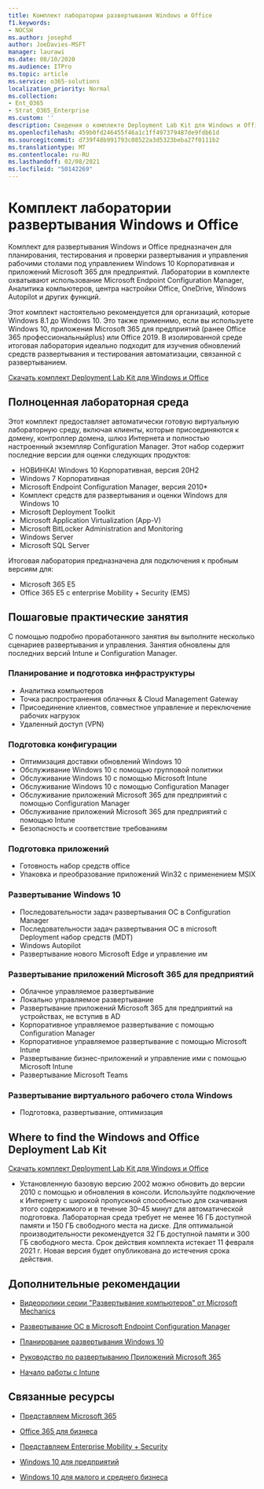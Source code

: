 ```yaml
---
title: Комплект лаборатории развертывания Windows и Office
f1.keywords:
- NOCSH
ms.author: josephd
author: JoeDavies-MSFT
manager: laurawi
ms.date: 08/10/2020
ms.audience: ITPro
ms.topic: article
ms.service: o365-solutions
localization_priority: Normal
ms.collection:
- Ent_O365
- Strat_O365_Enterprise
ms.custom: ''
description: Сведения о комплекте Deployment Lab Kit для Windows и Office и способе его получения
ms.openlocfilehash: 459b0fd246455f46a1c1ff497379487de9fdb61d
ms.sourcegitcommit: d739f48b991793c08522a3d5323beba27f0111b2
ms.translationtype: MT
ms.contentlocale: ru-RU
ms.lasthandoff: 02/08/2021
ms.locfileid: "50142269"
---
```

# <a name="windows-and-office-deployment-lab-kit"></a>Комплект лаборатории развертывания Windows и Office

Комплект для развертывания Windows и Office предназначен для планирования, тестирования и проверки развертывания и управления рабочими столами под управлением Windows 10 Корпоративная и приложений Microsoft 365 для предприятий. Лаборатории в комплекте охватывают использование Microsoft Endpoint Configuration Manager, Аналитика компьютеров, центра настройки Office, OneDrive, Windows Autopilot и других функций.

Этот комплект настоятельно рекомендуется для организаций, которые Windows 8.1 до Windows 10. Это также применимо, если вы используете Windows 10, приложения Microsoft 365 для предприятий (ранее Office 365 профессиональныйplus) или Office 2019. В изолированной среде итоговая лаборатория идеально подходит для изучения обновлений средств развертывания и тестирования автоматизации, связанной с развертыванием.

[Скачать комплект Deployment Lab Kit для Windows и Office](https://www.microsoft.com/evalcenter/evaluate-lab-kit)

## <a name="a-complete-lab-environment"></a>Полноценная лабораторная среда

Этот комплект предоставляет автоматически готовую виртуальную лабораторную среду, включая клиенты, которые присоединяются к домену, контроллер домена, шлюз Интернета и полностью настроенный экземпляр Configuration Manager. Этот набор содержит последние версии для оценки следующих продуктов:

  - НОВИНКА! Windows 10 Корпоративная, версия 20H2
  - Windows 7 Корпоративная
  - Microsoft Endpoint Configuration Manager, версия 2010*
  - Комплект средств для развертывания и оценки Windows для Windows 10
  - Microsoft Deployment Toolkit
  - Microsoft Application Virtualization (App-V)
  - Microsoft BitLocker Administration and Monitoring 
  - Windows Server 
  - Microsoft SQL Server 

Итоговая лаборатория предназначена для подключения к пробным версиям для: 

  - Microsoft 365 E5
  - Office 365 E5 с enterprise Mobility + Security (EMS)

## <a name="step-by-step-labs"></a>Пошаговые практические занятия

С помощью подробно проработанного занятия вы выполните несколько сценариев развертывания и управления. Занятия обновлены для последних версий Intune и Configuration Manager. 

### <a name="plan-and-prepare-infrastructure"></a>Планирование и подготовка инфраструктуры 
- Аналитика компьютеров 
- Точка распространения облачных & Cloud Management Gateway 
- Присоединение клиентов, совместное управление и переключение рабочих нагрузок 
- Удаленный доступ (VPN) 

### <a name="prepare-configuration"></a>Подготовка конфигурации   

- Оптимизация доставки обновлений Windows 10   
- Обслуживание Windows 10 с помощью групповой политики
- Обслуживание Windows 10 с помощью Microsoft Intune   
- Обслуживание Windows 10 с помощью Configuration Manager   
- Обслуживание приложений Microsoft 365 для предприятий с помощью Configuration Manager   
- Обслуживание приложений Microsoft 365 для предприятий с помощью Intune  
- Безопасность и соответствие требованиям   

### <a name="prepare-applications"></a>Подготовка приложений    

- Готовность набор средств office  
- Упаковка и преобразование приложений Win32 с применением MSIX   

### <a name="deploy-windows-10"></a>Развертывание Windows 10   

- Последовательности задач развертывания ОС в Configuration Manager
- Последовательности задач развертывания ОС в microsoft Deployment набор средств (MDT)
- Windows Autopilot
- Развертывание нового Microsoft Edge и управление им  

### <a name="deploy-microsoft-365-apps-for-enterprise"></a>Развертывание приложений Microsoft 365 для предприятий    

- Облачное управляемое развертывание  
- Локально управляемое развертывание    
- Развертывание приложений Microsoft 365 для предприятий на устройствах, не вступив в AD 
- Корпоративное управляемое развертывание с помощью Configuration Manager
- Корпоративное управляемое развертывание с помощью Microsoft Intune  
- Развертывание бизнес-приложений и управление ими с помощью Microsoft Intune
- Развертывание Microsoft Teams

### <a name="deploy-windows-virtual-desktop"></a>Развертывание виртуального рабочего стола Windows  

- Подготовка, развертывание, оптимизация
 
## <a name="where-to-find-the-windows-and-office-deployment-lab-kit"></a>Where to find the Windows and Office Deployment Lab Kit

[Скачать комплект Deployment Lab Kit для Windows и Office](https://www.microsoft.com/evalcenter/evaluate-lab-kit)

* Установленную базовую версию 2002 можно обновить до версии 2010 с помощью и обновления в консоли. Используйте подключение к Интернету с широкой пропускной способностью для скачивания этого содержимого и в течение 30–45 минут для автоматической подготовка. Лабораторная среда требует не менее 16 ГБ доступной памяти и 150 ГБ свободного места на диске. Для оптимальной производительности рекомендуется 32 ГБ доступной памяти и 300 ГБ свободного места. Срок действия комплекта истекает 11 февраля 2021 г. Новая версия будет опубликована до истечения срока действия.

## <a name="additional-guidance"></a>Дополнительные рекомендации

  - [Видеоролики серии "Развертывание компьютеров" от Microsoft Mechanics](https://www.aka.ms/watchhowtoshift)

  - [Развертывание ОС в Microsoft Endpoint Configuration Manager](https://docs.microsoft.com/mem/configmgr/osd/understand/introduction-to-operating-system-deployment)

  - [Планирование развертывания Windows 10](https://docs.microsoft.com/windows/deployment/planning/index)

  - [Руководство по развертыванию Приложений Microsoft 365](https://docs.microsoft.com/deployoffice/deployment-guide-microsoft-365-apps)

  - [Начало работы с Intune](https://docs.microsoft.com/intune/get-started-evaluation)

## <a name="related-resources"></a>Связанные ресурсы

  - [Представляем Microsoft 365](https://www.microsoft.com/microsoft-365/default.aspx)

  - [Office 365 для бизнеса](https://products.office.com/business/office)

  - [Представляем Enterprise Mobility + Security](https://www.microsoft.com/cloud-platform/enterprise-mobility-security)

  - [Windows 10 для предприятий](https://www.microsoft.com/WindowsForBusiness/windows-for-enterprise)

  - [Windows 10 для малого и среднего бизнеса](https://www.microsoft.com/WindowsForBusiness/windows-for-small-business)
